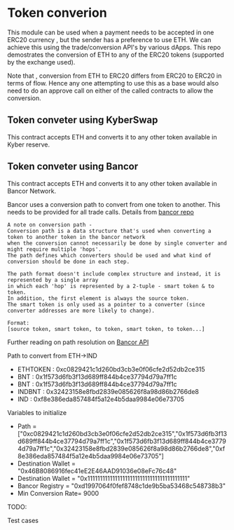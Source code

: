 # Token converion

This module can be used when a payment needs to be accepted in one ERC20 currency , but the sender has a preference to use ETH. We can achieve this using the trade/conversion API's by various dApps. This repo demostrates the conversion of ETH to any of the ERC20 tokens (supported by the exchange used).

Note that , conversion from ETH to ERC20 differs from ERC20 to ERC20 in terms of flow. Hence any one attempting to use this as a base would also need to do an approve call on either of the called contracts to allow the conversion.


## Token conveter using KyberSwap 

This contract accepts ETH and converts it to any other token available in Kyber reserve. 

## Token conveter using Bancor

This contract accepts ETH and converts it to any other token available in Bancor Network.

Bancor uses a conversion path to convert from one token to another. This needs to be provided for all trade calls.
Details from [bancor repo](https://github.com/bancorprotocol/contracts)
  
    A note on conversion path -
    Conversion path is a data structure that's used when converting a token to another token in the bancor network
    when the conversion cannot necessarily be done by single converter and might require multiple 'hops'.
    The path defines which converters should be used and what kind of conversion should be done in each step.

    The path format doesn't include complex structure and instead, it is represented by a single array
    in which each 'hop' is represented by a 2-tuple - smart token & to token.
    In addition, the first element is always the source token.
    The smart token is only used as a pointer to a converter (since converter addresses are more likely to change).

    Format:
    [source token, smart token, to token, smart token, to token...]

Further reading on path resolution on [Bancor API](https://support.bancor.network/hc/en-us/articles/360000878832-How-to-use-the-quickConvert-function)

Path to convert from ETH->IND

* ETHTOKEN : 0xc0829421c1d260bd3cb3e0f06cfe2d52db2ce315 
* BNT      : 0x1f573d6fb3f13d689ff844b4ce37794d79a7ff1c
* BNT      : 0x1f573d6fb3f13d689ff844b4ce37794d79a7ff1c
* INDBNT   : 0x32423158e8fbd2839e085626f8a98d86b2766de8
* IND      : 0xf8e386eda857484f5a12e4b5daa9984e06e73705

Variables to initialize

* Path =  ["0xc0829421c1d260bd3cb3e0f06cfe2d52db2ce315","0x1f573d6fb3f13d689ff844b4ce37794d79a7ff1c","0x1f573d6fb3f13d689ff844b4ce37794d79a7ff1c","0x32423158e8fbd2839e085626f8a98d86b2766de8","0xf8e386eda857484f5a12e4b5daa9984e06e73705"]
* Destination Wallet = "0x46B8086916fec41eE2E46AAD91036e08eFc76c48"
* Destination Wallet = "0x1111111111111111111111111111111111111111"
* Bancor Registry    = "0xd1997064f0fef8748c1de9b5ba53468c548738b3"
* Min Conversion Rate= 9000 

TODO:

Test cases
